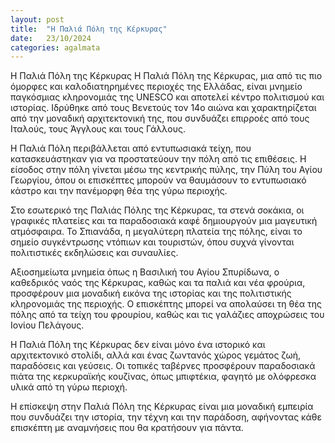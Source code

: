 ```yaml
---
layout: post
title:  "Η Παλιά Πόλη της Κέρκυρας"
date:   23/10/2024
categories: agalmata
---
```

Η Παλιά Πόλη της Κέρκυρας
Η Παλιά Πόλη της Κέρκυρας, μια από τις πιο όμορφες και καλοδιατηρημένες περιοχές της Ελλάδας, είναι μνημείο παγκόσμιας κληρονομιάς της UNESCO και αποτελεί κέντρο πολιτισμού και ιστορίας. Ιδρύθηκε από τους Βενετούς τον 14ο αιώνα και χαρακτηρίζεται από την μοναδική αρχιτεκτονική της, που συνδυάζει επιρροές από τους Ιταλούς, τους Άγγλους και τους Γάλλους.

Η Παλιά Πόλη περιβάλλεται από εντυπωσιακά τείχη, που κατασκευάστηκαν για να προστατεύουν την πόλη από τις επιθέσεις. Η είσοδος στην πόλη γίνεται μέσω της κεντρικής πύλης, την Πύλη του Αγίου Γεωργίου, όπου οι επισκέπτες μπορούν να θαυμάσουν το εντυπωσιακό κάστρο και την πανέμορφη θέα της γύρω περιοχής.

Στο εσωτερικό της Παλιάς Πόλης της Κέρκυρας, τα στενά σοκάκια, οι γραφικές πλατείες και τα παραδοσιακά καφέ δημιουργούν μια μαγευτική ατμόσφαιρα. Το Σπιανάδα, η μεγαλύτερη πλατεία της πόλης, είναι το σημείο συγκέντρωσης ντόπιων και τουριστών, όπου συχνά γίνονται πολιτιστικές εκδηλώσεις και συναυλίες.

Αξιοσημείωτα μνημεία όπως η Βασιλική του Αγίου Σπυρίδωνα, ο καθεδρικός ναός της Κέρκυρας, καθώς και τα παλιά και νέα φρούρια, προσφέρουν μια μοναδική εικόνα της ιστορίας και της πολιτιστικής κληρονομιάς της περιοχής. Ο επισκέπτης μπορεί να απολαύσει τη θέα της πόλης από τα τείχη του φρουρίου, καθώς και τις γαλάζιες αποχρώσεις του Ιονίου Πελάγους.

Η Παλιά Πόλη της Κέρκυρας δεν είναι μόνο ένα ιστορικό και αρχιτεκτονικό στολίδι, αλλά και ένας ζωντανός χώρος γεμάτος ζωή, παραδόσεις και γεύσεις. Οι τοπικές ταβέρνες προσφέρουν παραδοσιακά πιάτα της κερκυραϊκής κουζίνας, όπως μπιφτέκια, φαγητό με ολόφρεσκα υλικά από τη γύρω περιοχή.

Η επίσκεψη στην Παλιά Πόλη της Κέρκυρας είναι μια μοναδική εμπειρία που συνδυάζει την ιστορία, την τέχνη και την παράδοση, αφήνοντας κάθε επισκέπτη με αναμνήσεις που θα κρατήσουν για πάντα.
